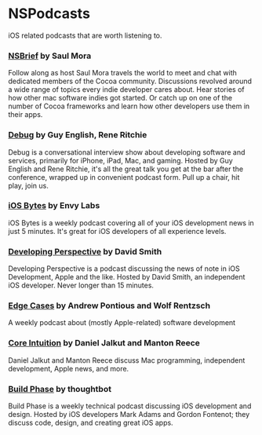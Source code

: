 NSPodcasts
==========

iOS related podcasts that are worth listening to.

### [NSBrief](https://itunes.apple.com/us/podcast/nsbrief/id399822861?mt=2) by Saul Mora
Follow along as host Saul Mora travels the world to meet and chat with dedicated members of the Cocoa community. Discussions revolved around a wide range of topics every indie developer cares about. Hear stories of how other mac software indies got started. Or catch up on one of the number of Cocoa frameworks and learn how other developers use them in their apps.

### [Debug](https://itunes.apple.com/us/podcast/debug/id578812394?mt=2) by Guy English, Rene Ritchie
Debug is a conversational interview show about developing software and services, primarily for iPhone, iPad, Mac, and gaming. Hosted by Guy English and Rene Ritchie, it's all the great talk you get at the bar after the conference, wrapped up in convenient podcast form. Pull up a chair, hit play, join us.

### [iOS Bytes](https://itunes.apple.com/us/podcast/ios-bytes/id779578057?mt=2) by Envy Labs
iOS Bytes is a weekly podcast covering all of your iOS development news in just 5 minutes. It's great for iOS developers of all experience levels.

### [Developing Perspective](https://itunes.apple.com/us/podcast/developing-perspective/id452019300?mt=2) by David Smith
Developing Perspective is a podcast discussing the news of note in iOS Development, Apple and the like. Hosted by David Smith, an independent iOS developer. Never longer than 15 minutes.

### [Edge Cases](https://itunes.apple.com/us/podcast/edge-cases/id538007855?mt=2) by Andrew Pontious and Wolf Rentzsch
A weekly podcast about (mostly Apple-related) software development

### [Core Intuition](https://itunes.apple.com/gb/podcast/core-intuition/id281777685?mt=2) by Daniel Jalkut and Manton Reece
Daniel Jalkut and Manton Reece discuss Mac programming, independent development, Apple news, and more.

### [Build Phase](https://itunes.apple.com/us/podcast/build-phase/id681232605) by thoughtbot
Build Phase is a weekly technical podcast discussing iOS development and design. Hosted by iOS developers Mark Adams and Gordon Fontenot; they discuss code, design, and creating great iOS apps.
